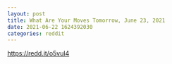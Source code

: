 ```yaml
--- 
layout: post 
title: What Are Your Moves Tomorrow, June 23, 2021 
date: 2021-06-22 1624392030 
categories: reddit 
--- 
```

https://redd.it/o5vul4